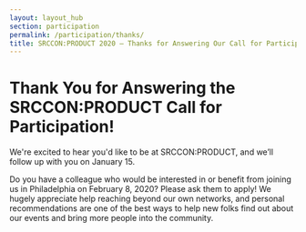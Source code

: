 ```yaml
---
layout: layout_hub
section: participation
permalink: /participation/thanks/
title: SRCCON:PRODUCT 2020 — Thanks for Answering Our Call for Participation!
---
```


# Thank You for Answering the SRCCON:PRODUCT Call for Participation!

We're excited to hear you'd like to be at SRCCON:PRODUCT, and we’ll follow up with you on January 15.

Do you have a colleague who would be interested in or benefit from joining us in Philadelphia on February 8, 2020? Please ask them to apply! We hugely appreciate help reaching beyond our own networks, and personal recommendations are one of the best ways to help new folks find out about our events and bring more people into the community.
